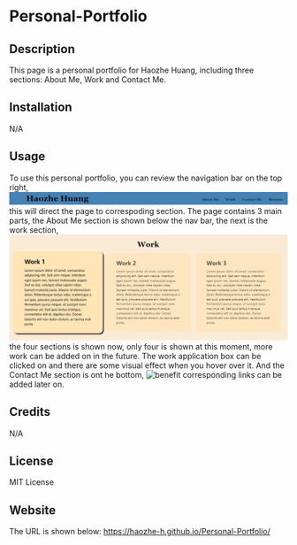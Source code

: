 # Personal-Portfolio

## Description

This page is a personal portfolio for Haozhe Huang, including three sections: About Me, Work and Contact Me.

## Installation

N/A

## Usage

To use this personal portfolio, you can review the navigation bar on the top right, ![nav bar](assets/images/navbar.JPG) this will direct the page to correspoding section. The page contains 3 main parts, the About Me section is shown below the nav bar, the next is the work section, ![work](assets/images/work.JPG) the four sections is shown now, only four is shown at this moment, more work can be added on in the future. The work application box can be clicked on and there are some visual effect when you hover over it. And the Contact Me section is ont he bottom, ![benefit](assets/images/benefit.JPG) corresponding links can be added later on.

## Credits

N/A

## License

MIT License

## Website
The URL is shown below:
https://haozhe-h.github.io/Personal-Portfolio/
